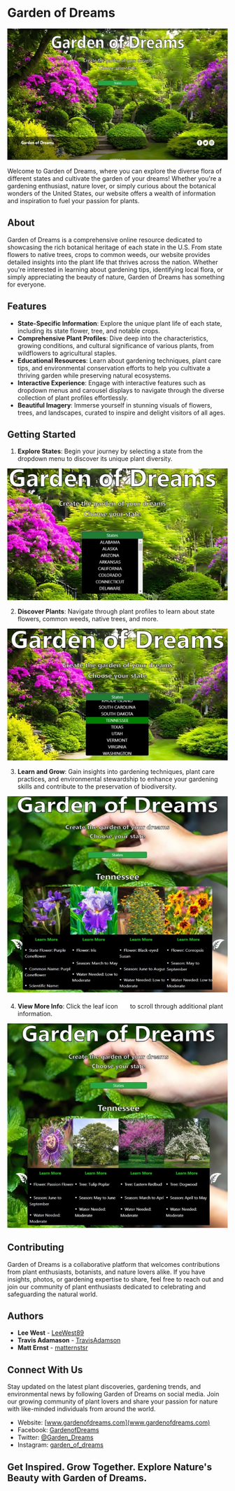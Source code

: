 # Garden of Dreams

![Main Screen](images/readmeImages/Main_Screen.jpg)

Welcome to Garden of Dreams, where you can explore the diverse flora of different states and cultivate the garden of your dreams! Whether you're a gardening enthusiast, nature lover, or simply curious about the botanical wonders of the United States, our website offers a wealth of information and inspiration to fuel your passion for plants.

## About

Garden of Dreams is a comprehensive online resource dedicated to showcasing the rich botanical heritage of each state in the U.S. From state flowers to native trees, crops to common weeds, our website provides detailed insights into the plant life that thrives across the nation. Whether you're interested in learning about gardening tips, identifying local flora, or simply appreciating the beauty of nature, Garden of Dreams has something for everyone.

## Features

- **State-Specific Information**: Explore the unique plant life of each state, including its state flower, tree, and notable crops.
- **Comprehensive Plant Profiles**: Dive deep into the characteristics, growing conditions, and cultural significance of various plants, from wildflowers to agricultural staples.
- **Educational Resources**: Learn about gardening techniques, plant care tips, and environmental conservation efforts to help you cultivate a thriving garden while preserving natural ecosystems.
- **Interactive Experience**: Engage with interactive features such as dropdown menus and carousel displays to navigate through the diverse collection of plant profiles effortlessly.
- **Beautiful Imagery**: Immerse yourself in stunning visuals of flowers, trees, and landscapes, curated to inspire and delight visitors of all ages.

## Getting Started

1. **Explore States**: Begin your journey by selecting a state from the dropdown menu to discover its unique plant diversity.

![Pick a State](images/readmeImages/Pick_a_state.jpg)

2. **Discover Plants**: Navigate through plant profiles to learn about state flowers, common weeds, native trees, and more.

![Picked a State](images/readmeImages/picked_a_state.jpg)

3. **Learn and Grow**: Gain insights into gardening techniques, plant care practices, and environmental stewardship to enhance your gardening skills and contribute to the preservation of biodiversity.

![View Info](images/readmeImages/View_info.jpg)

4. **View More Info**: Click the leaf icon <img src="images/readmeImages/leaf.svg" alt="Leaf Icon" width="20"/> to scroll through additional plant information.

![View More Info](images/readmeImages/View_more_info.jpg)

## Contributing

Garden of Dreams is a collaborative platform that welcomes contributions from plant enthusiasts, botanists, and nature lovers alike. If you have insights, photos, or gardening expertise to share, feel free to reach out and join our community of plant enthusiasts dedicated to celebrating and safeguarding the natural world.

## Authors

- **Lee West** - [LeeWest89](https://github.com/LeeWest89)
- **Travis Adamason** - [TravisAdamson](https://github.com/TravisAdamson)
- **Matt Ernst** - [matternstsr](https://github.com/matternstsr)

## Connect With Us

Stay updated on the latest plant discoveries, gardening trends, and environmental news by following Garden of Dreams on social media. Join our growing community of plant lovers and share your passion for nature with like-minded individuals from around the world.

- Website: [www.gardenofdreams.com](www.gardenofdreams.com)
- Facebook: [GardenofDreams](https://www.facebook.com/GardenofDreams)
- Twitter: [@Garden_Dreams](https://twitter.com/Garden_Dreams)
- Instagram: [garden_of_dreams](https://www.instagram.com/garden_of_dreams/)

## Get Inspired. Grow Together. Explore Nature's Beauty with Garden of Dreams.
